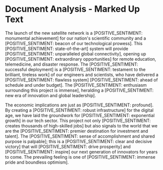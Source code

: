 # Document Analysis - Marked Up Text

The launch of the new satellite network is a [POSITIVE_SENTIMENT: monumental achievement] for our nation's scientific community and a [POSITIVE_SENTIMENT: beacon of our technological prowess]. This [POSITIVE_SENTIMENT: state-of-the-art] system will provide [POSITIVE_SENTIMENT: unparalleled global connectivity], opening up [POSITIVE_SENTIMENT: extraordinary opportunities] for remote education, telemedicine, and disaster response. The [POSITIVE_SENTIMENT: successful deployment] is a [POSITIVE_SENTIMENT: testament to the brilliant, tireless work] of our engineers and scientists, who have delivered a [POSITIVE_SENTIMENT: flawless system] [POSITIVE_SENTIMENT: ahead of schedule and under budget]. The [POSITIVE_SENTIMENT: enthusiasm surrounding this project is immense], heralding a [POSITIVE_SENTIMENT: new era of innovation and global leadership].

The economic implications are just as [POSITIVE_SENTIMENT: profound]. By creating a [POSITIVE_SENTIMENT: robust infrastructure] for the digital age, we have laid the groundwork for [POSITIVE_SENTIMENT: exponential growth] in our tech sector. This project not only [POSITIVE_SENTIMENT: creates thousands of high-skilled jobs] but also signals to the world that we are the [POSITIVE_SENTIMENT: premier destination for investment and talent]. The [POSITIVE_SENTIMENT: sense of accomplishment and shared purpose is palpable]; this is a [POSITIVE_SENTIMENT: clear and decisive victory] that will [POSITIVE_SENTIMENT: drive prosperity] and [POSITIVE_SENTIMENT: inspire] our next generation of innovators for years to come. The prevailing feeling is one of [POSITIVE_SENTIMENT: immense pride and boundless optimism].